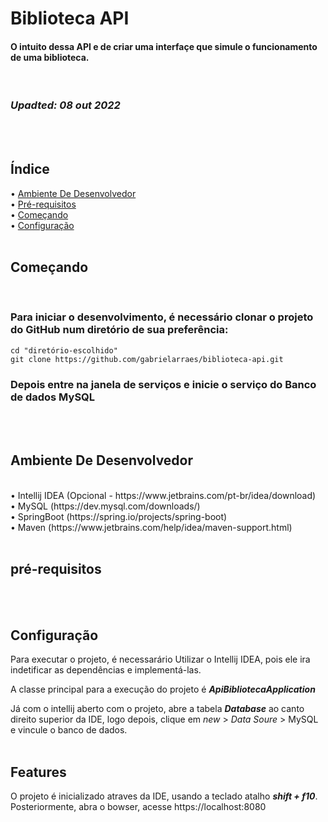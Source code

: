 # Biblioteca API
#### <p>O intuito dessa API e de criar uma interfaçe que simule o funcionamento de uma biblioteca.</p>

<br/>

### _Upadted: 08 out 2022_
<br/>
<br/>

## Índice
• [Ambiente De Desenvolvedor](#Ambiente-De-Desenvolvedor)
<br/>
• [Pré-requisitos](#pré-requisitos)
<br/>
• [Começando](#Começando)
<br/>
• [Configuração](#Configuração)
<br/>
<br/>
## Começando


<br/>

### Para iniciar o desenvolvimento, é necessário clonar o projeto do GitHub num diretório de sua preferência:

    cd "diretório-escolhido"
    git clone https://github.com/gabrielarraes/biblioteca-api.git

### Depois entre na janela de serviços e inicie o serviço do Banco de dados MySQL
<br/>
<br/>

## Ambiente De Desenvolvedor

<br/>
• Intellij IDEA (Opcional - https://www.jetbrains.com/pt-br/idea/download)<br/>
• MySQL (https://dev.mysql.com/downloads/)
<br/>
• SpringBoot (https://spring.io/projects/spring-boot)
<br/>
• Maven (https://www.jetbrains.com/help/idea/maven-support.html)
<br/>
<br/>

## pré-requisitos
<br/>
<br/>

## Configuração

Para executar o projeto, é necessarário Utilizar o Intellij IDEA, pois ele ira indetificar as dependências e implementá-las.

A classe principal para a execução do projeto é **_ApiBibliotecaApplication_**

Já com o intellij aberto com o projeto, abre a tabela **_Database_** ao canto direito superior da IDE, logo depois, clique em _new_ > _Data Soure_ > MySQL e vincule o banco de dados.
<br/>
<br/>

## Features

O projeto é inicializado atraves da IDE, usando a teclado atalho **_shift + f10_**. Posteriormente, abra o bowser, acesse https://localhost:8080
